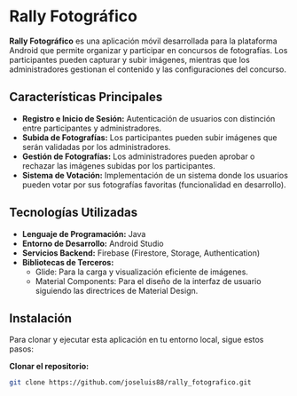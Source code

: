 # Rally Fotográfico

**Rally Fotográfico** es una aplicación móvil desarrollada para la plataforma Android que permite organizar y participar en concursos de fotografías. Los participantes pueden capturar y subir imágenes, mientras que los administradores gestionan el contenido y las configuraciones del concurso.

## Características Principales

- **Registro e Inicio de Sesión:** Autenticación de usuarios con distinción entre participantes y administradores.
- **Subida de Fotografías:** Los participantes pueden subir imágenes que serán validadas por los administradores.
- **Gestión de Fotografías:** Los administradores pueden aprobar o rechazar las imágenes subidas por los participantes.
- **Sistema de Votación:** Implementación de un sistema donde los usuarios pueden votar por sus fotografías favoritas (funcionalidad en desarrollo).

## Tecnologías Utilizadas

- **Lenguaje de Programación:** Java
- **Entorno de Desarrollo:** Android Studio
- **Servicios Backend:** Firebase (Firestore, Storage, Authentication)
- **Bibliotecas de Terceros:**
  - Glide: Para la carga y visualización eficiente de imágenes.
  - Material Components: Para el diseño de la interfaz de usuario siguiendo las directrices de Material Design.

## Instalación

Para clonar y ejecutar esta aplicación en tu entorno local, sigue estos pasos:

**Clonar el repositorio:**
   ```bash
   git clone https://github.com/joseluis88/rally_fotografico.git
